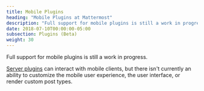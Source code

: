 ```yaml
---
title: Mobile Plugins
heading: "Mobile Plugins at Mattermost"
description: "Full support for mobile plugins is still a work in progress. See where things stand and learn what you can do."
date: 2018-07-10T00:00:00-05:00
subsection: Plugins (Beta)
weight: 30
---
```


Full support for mobile plugins is still a work in progress.

[Server plugins](/extend/plugins/server/) can interact with mobile clients, but there isn't currently an ability to customize the mobile user experience, the user interface, or render custom post types.
